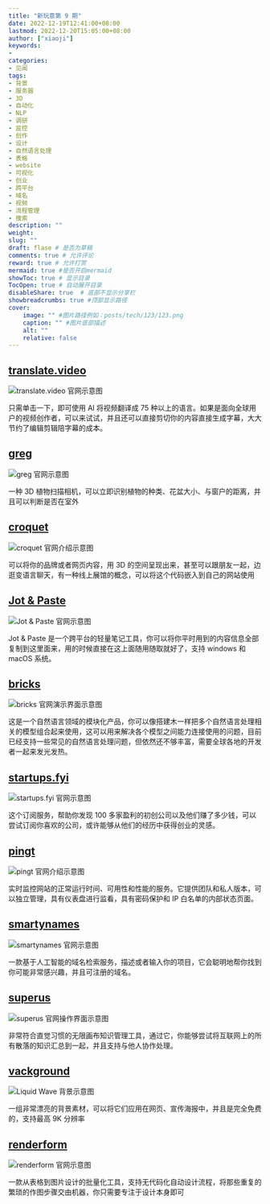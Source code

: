 ```yaml
---
title: "新玩意第 9 期"
date: 2022-12-19T12:41:00+08:00
lastmod: 2022-12-20T15:05:00+08:00
author: ["xiaoji"]
keywords: 
- 
categories: 
- 见闻
tags:
- 背景
- 服务器
- 3D
- 自动化
- NLP
- 调研
- 监控
- 创作
- 设计
- 自然语言处理
- 表格
- website
- 可视化
- 创业
- 跨平台
- 域名
- 视频
- 流程管理
- 搜索
description: ""
weight:
slug: ""
draft: flase # 是否为草稿
comments: true # 允许评论
reward: true # 允许打赏
mermaid: true #是否开启mermaid
showToc: true # 显示目录
TocOpen: true # 自动展开目录
disableShare: true  # 底部不显示分享栏
showbreadcrumbs: true #顶部显示路径
cover:
    image: "" #图片路径例如：posts/tech/123/123.png
    caption: "" #图片底部描述
    alt: ""
    relative: false
---
```


## [translate.video](https://www.translate.video/)
![translate.video 官网示意图](translate.video%20%E5%AE%98%E7%BD%91%E7%A4%BA%E6%84%8F%E5%9B%BE.png)

只需单击一下，即可使用 AI 将视频翻译成 75 种以上的语言。如果是面向全球用户的视频创作者，可以来试试，并且还可以直接剪切你的内容直接生成字幕，大大节约了编辑剪辑陪字幕的成本。

## [greg](https://greg.app/)
![greg 官网示意图](greg%20%E5%AE%98%E7%BD%91%E7%A4%BA%E6%84%8F%E5%9B%BE.png)

一种 3D 植物扫描相机，可以立即识别植物的种类、花盆大小、与窗户的距离，并且可以判断是否在室外

## [croquet](https://croquet.io/webshowcase/index.html)
![croquet 官网介绍示意图](croquet%20%E5%AE%98%E7%BD%91%E4%BB%8B%E7%BB%8D%E7%A4%BA%E6%84%8F%E5%9B%BE.png)

可以将你的品牌或者网页内容，用 3D 的空间呈现出来，甚至可以跟朋友一起，边逛变语言聊天，有一种线上展馆的概念，可以将这个代码嵌入到自己的网站使用

## [Jot & Paste](https://jotnpaste.com/)
![Jot & Paste 官网示意图](Jot%20&%20Paste%20%E5%AE%98%E7%BD%91%E7%A4%BA%E6%84%8F%E5%9B%BE.png)

Jot & Paste 是一个跨平台的轻量笔记工具，你可以将你平时用到的内容信息全部复制到这里面来，用的时候直接在这上面随用随取就好了，支持 windows 和 macOS 系统。

## [bricks](https://bricks.kern.ai/)
![bricks 官网演示界面示意图](bricks%20%E5%AE%98%E7%BD%91%E6%BC%94%E7%A4%BA%E7%95%8C%E9%9D%A2%E7%A4%BA%E6%84%8F%E5%9B%BE.png)

这是一个自然语言领域的模块化产品，你可以像搭建木一样把多个自然语言处理相关的模型组合起来使用，这可以用来解决各个模型之间能力连接使用的问题，目前已经支持一些常见的自然语言处理问题，但依然还不够丰富，需要全球各地的开发者一起来发光发热。

## [startups.fyi](https://www.startups.fyi/)
![startups.fyi 官网示意图](startups.fyi%20%E5%AE%98%E7%BD%91%E7%A4%BA%E6%84%8F%E5%9B%BE.png)

这个订阅服务，帮助你发现 100 多家盈利的初创公司以及他们赚了多少钱，可以尝试订阅你喜欢的公司，或许能够从他们的经历中获得创业的灵感。

## [pingt](https://pingt.io/)
![pingt 官网介绍示意图](pingt%20%E5%AE%98%E7%BD%91%E4%BB%8B%E7%BB%8D%E7%A4%BA%E6%84%8F%E5%9B%BE.png)

实时监控网站的正常运行时间、可用性和性能的服务。它提供团队和私人版本，可以独立管理，具有仪表盘进行监看，具有密码保护和 IP 白名单的内部状态页面。

## [smartynames](https://smartynames.com/)
![smartynames 官网示意图](smartynames%20%E5%AE%98%E7%BD%91%E7%A4%BA%E6%84%8F%E5%9B%BE.png)

一款基于人工智能的域名检索服务，描述或者输入你的项目，它会聪明地帮你找到你可能非常感兴趣，并且可注册的域名。

## [superus](https://www.superusapp.com/)
![superus 官网操作界面示意图](superus%20%E5%AE%98%E7%BD%91%E6%93%8D%E4%BD%9C%E7%95%8C%E9%9D%A2%E7%A4%BA%E6%84%8F%E5%9B%BE.png)

非常符合直觉习惯的无限画布知识管理工具，通过它，你能够尝试将互联网上的所有散落的知识汇总到一起，并且支持与他人协作处理。

## [vackground](https://vackground.com/)
![Liquid Wave 背景示意图](Liquid%20Wave%20%E8%83%8C%E6%99%AF%E7%A4%BA%E6%84%8F%E5%9B%BE.png)

一组非常漂亮的背景素材，可以将它们应用在网页、宣传海报中，并且是完全免费的，支持最高 9K 分辨率

## [renderform](https://renderform.io/)
![renderform 官网示意图](renderform%20%E5%AE%98%E7%BD%91%E7%A4%BA%E6%84%8F%E5%9B%BE.png)

一款从表格到图片设计的批量化工具，支持无代码化自动设计流程，将那些重复的繁琐的作图步骤交由机器，你只需要专注于设计本身即可


